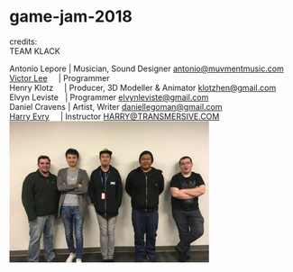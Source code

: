 # game-jam-2018  

credits:  
TEAM KLACK    

Antonio Lepore  | Musician, Sound Designer <antonio@muvmentmusic.com><br /> 
[Victor Lee](https://www.linkedin.com/in/shuaihsunlee)      | Programmer<br />
Henry Klotz     | Producer, 3D Modeller & Animator <klotzhen@gmail.com><br />
Elvyn Leviste   | Programmer <elvynleviste@gmail.com><br />
Daniel Cravens  | Artist, Writer <daniellegoman@gmail.com><br />
[Harry Evry](https://www.emagitech.com)      | Instructor <HARRY@TRANSMERSIVE.COM><br />
![alt text](https://github.com/ShuaiHsunLee/LLL/blob/master/team.jpg "TEAM PICTURE")

